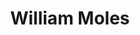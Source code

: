 ---
type: "member"
layout: "team"
title: "William Moles"
publish_name: "William Moles"
bg_image: ""
photo: ""
lab_position: "Undergrad Student"
lab_group: "Alumni"
status: "alumni"

---